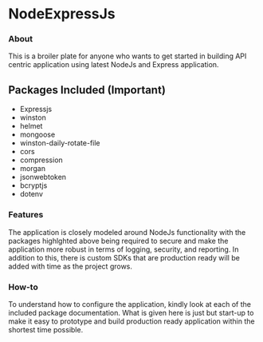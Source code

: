# NodeExpressJs
### About
This is a broiler plate for anyone who wants to get started in building API centric application using latest NodeJs and Express application.

## Packages Included (Important)

* Expressjs
* winston
* helmet
* mongoose
* winston-daily-rotate-file
* cors
* compression
* morgan
* jsonwebtoken
* bcryptjs
* dotenv

### Features
The application is closely modeled around NodeJs functionality with the packages highlghted above being required to secure and make the application more robust
in terms of logging, security, and reporting. In addition to this, there is custom SDKs that are production ready will be added with time as the project grows.

### How-to
To understand how to configure the application, kindly look at each of the included package documentation. What is given here is just but start-up to make it easy to
prototype and build production ready application within the shortest time possible.